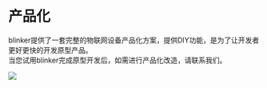 # 产品化
blinker提供了一套完整的物联网设备产品化方案，提供DIY功能，是为了让开发者更好更快的开发原型产品。  
当您试用blinker完成原型开发后，如需进行产品化改造，请联系我们。  

![](../img/099/dongbo.png)